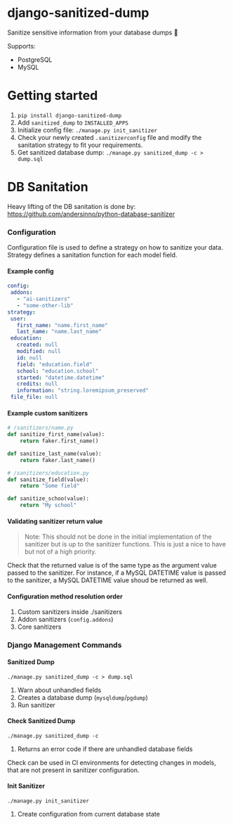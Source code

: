 # django-sanitized-dump
Sanitize sensitive information from your database dumps 💩

Supports:
- PostgreSQL
- MySQL

# Getting started

1. `pip install django-sanitized-dump`
2. Add `sanitized_dump` to `INSTALLED_APPS`
3. Initialize config file: `./manage.py init_sanitizer`
4. Check your newly created `.sanitizerconfig` file and modify the sanitation strategy to fit your requirements.
5. Get sanitized database dump: `./manage.py sanitized_dump -c > dump.sql`

# DB Sanitation

Heavy lifting of the DB sanitation is done by: https://github.com/andersinno/python-database-sanitizer

### Configuration

Configuration file is used to define a strategy on how to sanitize your data. Strategy defines a sanitation function for each model field.

#### Example config
```yaml
config:
 addons:
   - "ai-sanitizers"
   - "some-other-lib"
strategy:
 user:
   first_name: "name.first_name"
   last_name: "name.last_name"
 education:
   created: null
   modified: null
   id: null
   field: "education.field"
   school: "education.school"
   started: "datetime.datetime"
   credits: null
   information: "string.loremipsum_preserved"
 file_file: null
```

#### Example custom sanitizers
```python
# /sanitizers/name.py
def sanitize_first_name(value):
    return faker.first_name()

def sanitize_last_name(value):
    return faker.last_name()

# /sanitizers/education.py
def sanitize_field(value):
    return "Some field"

def sanitize_schoo(value):
    return "My school"
```

#### Validating sanitizer return value

> Note: This should not be done in the initial implementation of the sanitizer but is up to the sanitizer functions. This is just a nice to have but not of a high priority.

Check that the returned value is of the same type as the argument value passed to the sanitizer.
For instance, if a MySQL DATETIME value is passed to the sanitizer, a MySQL DATETIME value shoud be returned as well.


#### Configuration method resolution order

1. Custom sanitizers inside ./sanitizers
2. Addon sanitizers (`config.addons`)
3. Core sanitizers

### Django Management Commands

#### Sanitized Dump

`./manage.py sanitized_dump -c > dump.sql`

1. Warn about unhandled fields
2. Creates a database dump (`mysqldump`/`pgdump`)
3. Run sanitizer


#### Check Sanitized Dump

`./manage.py sanitized_dump -c`

1. Returns an error code if there are unhandled database fields

Check can be used in CI environments for detecting changes in models, that are not present in
sanitizer configuration.


#### Init Sanitizer

`./manage.py init_sanitizer`

1. Create configuration from current database state
